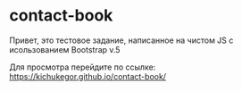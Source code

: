 # contact-book
Привет, это тестовое задание, написанное на чистом JS с исользованием Bootstrap v.5

Для просмотра перейдите по ссылке:
https://kichukegor.github.io/contact-book/
